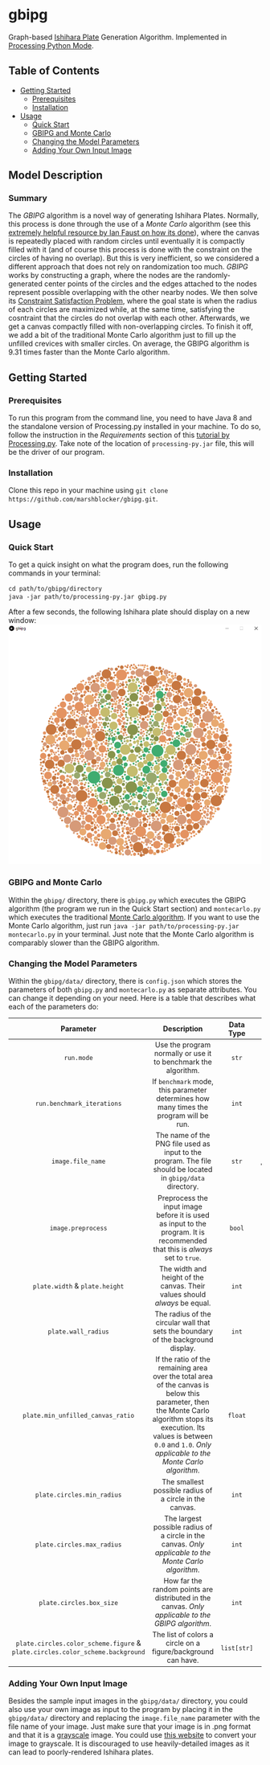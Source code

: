 # gbipg
Graph-based [Ishihara Plate](https://en.wikipedia.org/wiki/Ishihara_test) Generation Algorithm. Implemented in [Processing Python Mode](https://py.processing.org/).

## Table of Contents
* [Getting Started](#getting-started)
    * [Prerequisites](#prerequisites)
    * [Installation](#installation)
* [Usage](#usage)
    * [Quick Start](#quick-start)
    * [GBIPG and Monte Carlo](#gbipg-and-monte-carlo)
    * [Changing the Model Parameters](#changing-the-model-parameters)
    * [Adding Your Own Input Image](#adding-your-own-input-image)

## Model Description
### Summary
The _GBIPG_ algorithm is a novel way of generating Ishihara Plates. Normally, this process is done through the use of a _Monte Carlo_ algorithm (see this [extremely helpful resource by Ian Faust on how its done](https://ianfaust.com/2016/02/19/Ishihara/)), where the canvas is repeatedly placed with random circles until eventually it is compactly filled with it (and of course this process is done with the constraint on the circles of having no overlap). But this is very inefficient, so we considered a different approach that does not rely on randomization too much. _GBIPG_ works by constructing a graph, where the nodes are the randomly-generated center points of the circles and the edges attached to the nodes represent possible overlapping with the other nearby nodes. We then solve its [Constraint Satisfaction Problem](https://en.wikipedia.org/wiki/Constraint_satisfaction_problem), where the goal state is when the radius of each circles are maximized while, at the same time, satisfying the cosntraint that the circles do not overlap with each other. Afterwards, we get a canvas compactly filled with non-overlapping circles. To finish it off, we add a bit of the traditional Monte Carlo algorithm just to fill up the unfilled crevices with smaller circles. On average, the GBIPG algorithm is 9.31 times faster than the Monte Carlo algorithm.

## Getting Started
### Prerequisites
To run this program from the command line, you need to have Java 8 and the standalone version of Processing.py installed in your machine. 
To do so, follow the instruction in the _Requirements_ section of this [tutorial by Processing.py](https://py.processing.org/tutorials/command-line/).
Take note of the location of `processing-py.jar` file, this will be the driver of our program.

### Installation
Clone this repo in your machine using `git clone https://github.com/marshblocker/gbipg.git`.

## Usage
### Quick Start
To get a quick insight on what the program does, run the following commands in your terminal:
```
cd path/to/gbipg/directory
java -jar path/to/processing-py.jar gbipg.py
```
After a few seconds, the following Ishihara plate should display on a new window: ![Ishihara plate of a hand](./preview/hand-gbipg.png)

### GBIPG and Monte Carlo
Within the `gbipg/` directory, there is `gbipg.py` which executes the GBIPG algorithm (the program we run in the Quick Start section) and `montecarlo.py` which executes the traditional [Monte Carlo algorithm](https://ianfaust.com/2016/02/19/Ishihara/). If you want to use the Monte Carlo algorithm, just run `java -jar path/to/processing-py.jar montecarlo.py` in your terminal. Just note that the Monte Carlo algorithm is comparably slower than the GBIPG algorithm.

### Changing the Model Parameters
Within the `gbipg/data/` directory, there is `config.json` which stores the parameters of both `gbipg.py` and `montecarlo.py` as separate attributes. You can change it depending on your need. Here is a table that describes what each of the parameters do:

Parameter | Description | Data Type | Example Value
:---: | :---: | :---: | :---:
`run.mode` | Use the program normally or use it to benchmark the algorithm. | `str` | `"normal"`, `"benchmark"`
`run.benchmark_iterations` | If `benchmark` mode, this parameter determines how many times the program will be run. | `int` | `2`, `10`
`image.file_name` | The name of the PNG file used as input to the program. The file should be located in `gbipg/data` directory. | `str` | `"hand.png"`, `"circle.png"`
`image.preprocess` | Preprocess the input image before it is used as input to the program. It is recommended that this is _always_ set to `true`. | `bool` | `true`, `false`
`plate.width` & `plate.height` | The width and height of the canvas. Their values should _always_ be equal. | `int` | `800`, `350`
`plate.wall_radius` | The radius of the circular wall that sets the boundary of the background display. | `int` | `232`, `100`
`plate.min_unfilled_canvas_ratio` | If the ratio of the remaining area over the total area of the canvas is below this parameter, then the Monte Carlo algorithm stops its execution. Its values is between `0.0` and `1.0`. _Only applicable to the Monte Carlo algorithm_. | `float` | `0.4`, `0.56`
`plate.circles.min_radius` | The smallest possible radius of a circle in the canvas. | `int` | `5`, `11`
`plate.circles.max_radius` | The largest possible radius of a circle in the canvas. _Only applicable to the Monte Carlo algorithm_. | `int` | `15`, `8`
`plate.circles.box_size` | How far the random points are distributed in the canvas. _Only applicable to the GBIPG algorithm_. | `int` | `30`, `20`
`plate.circles.color_scheme.figure` & `plate.circles.color_scheme.background` | The list of colors a circle on a figure/background can have. | `list[str]` | `["#3fac70", "#98a86d", "#c5bc6e", "#87934b"]`

### Adding Your Own Input Image
Besides the sample input images in the `gbipg/data/` directory, you could also use your own image as input to the program by placing it in the `gbipg/data/` directory and replacing the `image.file_name` parameter with the file name of your image. Just make sure that your image is in .png format and that it is a [grayscale](https://en.wikipedia.org/wiki/Grayscale) image. You could use [this website](https://pinetools.com/grayscale-image) to convert your image to grayscale. It is discouraged to use heavily-detailed images as it can lead to poorly-rendered Ishihara plates.
